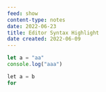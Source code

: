 ```yaml
---
feed: show
content-type: notes
date: 2022-06-23
title: Editor Syntax Highlight
date created: 2022-06-09
---
```


```javascript
let a = "aa"
console.log("aaa")

```

```go
let a = b
for 
```
